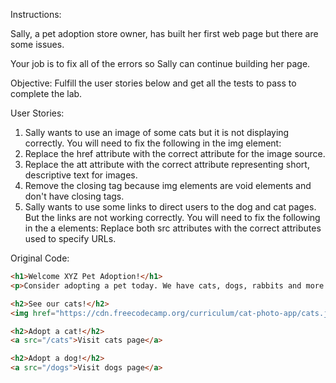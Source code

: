Instructions:

Sally, a pet adoption store owner, has built her first web page but there are some issues.

Your job is to fix all of the errors so Sally can continue building her page.

Objective: Fulfill the user stories below and get all the tests to pass to complete the lab.

User Stories:

1. Sally wants to use an image of some cats but it is not displaying correctly. You will need to fix the following in the img element:
2. Replace the href attribute with the correct attribute for the image source.
3. Replace the att attribute with the correct attribute representing short, descriptive text for images.
4. Remove the </img> closing tag because img elements are void elements and don't have closing tags.
5. Sally wants to use some links to direct users to the dog and cat pages. But the links are not working correctly. You will need to fix the following in the a elements:
Replace both src attributes with the correct attributes used to specify URLs.

Original Code:
```html
<h1>Welcome XYZ Pet Adoption!</h1>
<p>Consider adopting a pet today. We have cats, dogs, rabbits and more.</p>

<h2>See our cats!</h2>
<img href="https://cdn.freecodecamp.org/curriculum/cat-photo-app/cats.jpg" att="Two tabby kittens sleeping together on a couch."></img>

<h2>Adopt a cat!</h2>
<a src="/cats">Visit cats page</a>

<h2>Adopt a dog!</h2>
<a src="/dogs">Visit dogs page</a>
```